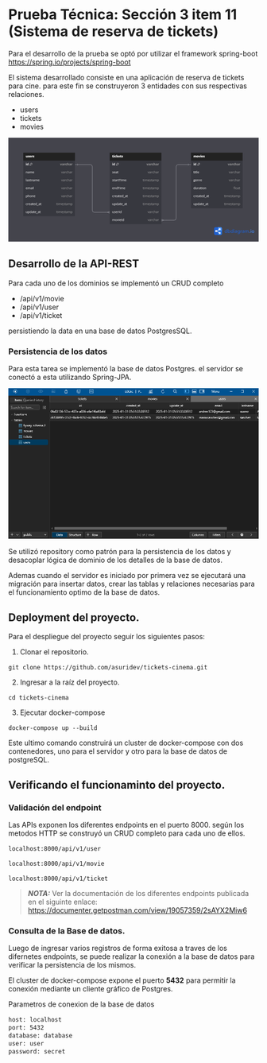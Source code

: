 # Prueba Técnica: Sección 3 item 11 (Sistema de reserva de tickets)

Para el desarrollo de la prueba se optó por utilizar el framework spring-boot https://spring.io/projects/spring-boot

El sistema desarrollado consiste en una aplicación de reserva de tickets para cine. para este fin se construyeron
3 entidades con sus respectivas relaciones.

- users
- tickets
- movies

!["request"](/assets/modelo-db.png)

## Desarrollo de la API-REST
Para cada uno de los dominios se implementó un CRUD completo

- /api/v1/movie
- /api/v1/user
- /api/v1/ticket

persistiendo la data en una base de datos PostgresSQL.

### Persistencia  de los datos
Para esta tarea se implementó la base de datos Postgres. el servidor se conectó a esta utilizando Spring-JPA.

!["data-base"](/assets/db.png)

Se utilizó repository como patrón para la persistencia de los datos y desacoplar lógica de dominio de los detalles de la base de datos.

Ademas cuando el servidor es iniciado por primera vez se ejecutará una migración para insertar datos, crear las tablas y relaciones necesarias para el funcionamiento optimo de la base de datos.

## Deployment del proyecto.
Para el despliegue del proyecto seguir los siguientes pasos:

1. Clonar el repositorio.

```shell script
git clone https://github.com/asuridev/tickets-cinema.git
```
2. Ingresar a la raíz del proyecto.

```shell script
cd tickets-cinema
```
3. Ejecutar docker-compose

```shell script
docker-compose up --build
```
Este ultimo comando construirá un cluster de docker-compose con dos contenedores, uno para el servidor y otro para la base de datos de postgreSQL.

## Verificando el funcionaminto del proyecto.

### Validación del endpoint
Las APIs exponen los diferentes endpoints en el puerto 8000.
según los metodos HTTP se construyó un CRUD completo para cada uno de ellos.
```
localhost:8000/api/v1/user
```
```
localhost:8000/api/v1/movie
```
```
localhost:8000/api/v1/ticket
```

> **_NOTA:_**  Ver la documentación de los diferentes endpoints publicada en el siguinte enlace: https://documenter.getpostman.com/view/19057359/2sAYX2Miw6

### Consulta de la Base de datos.
Luego de ingresar varios registros de forma exitosa a traves de los difernetes endpoints, se puede realizar la conexión a la base de datos para verificar la persistencia de los mismos.

El cluster de docker-compose expone el puerto **5432** para permitir la conexión mediante un cliente gráfico de Postgres.

Parametros de conexion de la base de datos

```
host: localhost
port: 5432
database: database
user: user
password: secret
```